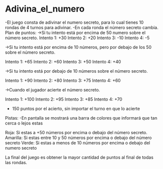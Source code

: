 # Adivina_el_numero

-El juego consta de adivinar el numero secreto, para lo cual
tienes 10 rondas de 4 turnos
para adivinar. 
-En cada ronda el número secreto cambia.
Plan de puntos:
->Si tu intento está por encima de 50 numero sobre el número secreto.
Intento 1: +30
Intento 2: +20
Intento 3: -10
Intento 4: -5

->Si tu intento está por encima de 10 números, pero por debajo de los 50 sobre el número secreto.

Intento 1: +65
Intento 2: +60
Intento 3: +50
Intento 4: +40

->Si tu intento está por debajo de 10 números sobre el número secreto.

Intento 1: +90
Intento 2: +80
Intento 3: +75
Intento 4: +60

->Cuando el jugador acierte el número secreto.

Intento 1: +100
Intento 2: +95
Intento 3: +85
Intento 4: +70
+ 150 puntos por el acierto, sin importar el turno en que lo acierte



Pistas:
-En pantalla se mostrará una barra de colores que informará que tan cerca o lejos estas

 Roja:         Si estas a +50 números por encima o debajo del número secreto.
Amarilla:    Si estas entre 10 y 50 números por encima o debajo del número secreto
Verde:         Si estas a menos de 10 números por encima o debajo del numero secreto

La final del juego es obtener la mayor cantidad de puntos al final de todas las rondas.
